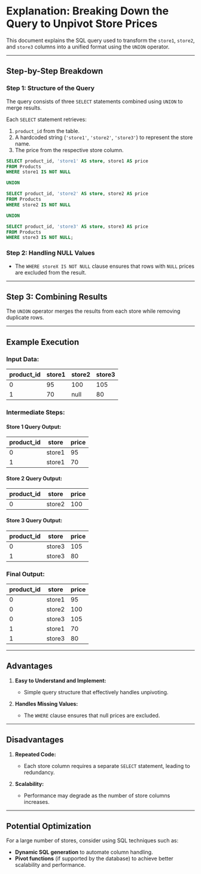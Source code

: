 # Explanation: Breaking Down the Query to Unpivot Store Prices

This document explains the SQL query used to transform the `store1`, `store2`, and `store3` columns into a unified format using the `UNION` operator.

---

## Step-by-Step Breakdown

### **Step 1: Structure of the Query**

The query consists of three `SELECT` statements combined using `UNION` to merge results.

Each `SELECT` statement retrieves:

1. `product_id` from the table.
2. A hardcoded string (`'store1'`, `'store2'`, `'store3'`) to represent the store name.
3. The price from the respective store column.

```sql
SELECT product_id, 'store1' AS store, store1 AS price
FROM Products
WHERE store1 IS NOT NULL

UNION

SELECT product_id, 'store2' AS store, store2 AS price
FROM Products
WHERE store2 IS NOT NULL

UNION

SELECT product_id, 'store3' AS store, store3 AS price
FROM Products
WHERE store3 IS NOT NULL;
```

### **Step 2: Handling NULL Values**

- The `WHERE storeX IS NOT NULL` clause ensures that rows with `NULL` prices are excluded from the result.

---

## Step 3: Combining Results

The `UNION` operator merges the results from each store while removing duplicate rows.

---

## Example Execution

### **Input Data:**

| product_id | store1 | store2 | store3 |
|------------|--------|--------|--------|
| 0          | 95     | 100    | 105    |
| 1          | 70     | null   | 80     |

### **Intermediate Steps:**

#### **Store 1 Query Output:**

| product_id | store  | price |
|------------|--------|-------|
| 0          | store1 | 95    |
| 1          | store1 | 70    |

#### **Store 2 Query Output:**

| product_id | store  | price |
|------------|--------|-------|
| 0          | store2 | 100   |

#### **Store 3 Query Output:**

| product_id | store  | price |
|------------|--------|-------|
| 0          | store3 | 105   |
| 1          | store3 | 80    |

### **Final Output:**

| product_id | store  | price |
|------------|--------|-------|
| 0          | store1 | 95    |
| 0          | store2 | 100   |
| 0          | store3 | 105   |
| 1          | store1 | 70    |
| 1          | store3 | 80    |

---

## Advantages

1. **Easy to Understand and Implement:**
   - Simple query structure that effectively handles unpivoting.

2. **Handles Missing Values:**
   - The `WHERE` clause ensures that null prices are excluded.

---

## Disadvantages

1. **Repeated Code:**
   - Each store column requires a separate `SELECT` statement, leading to redundancy.

2. **Scalability:**
   - Performance may degrade as the number of store columns increases.

---

## Potential Optimization

For a large number of stores, consider using SQL techniques such as:

- **Dynamic SQL generation** to automate column handling.
- **Pivot functions** (if supported by the database) to achieve better scalability and performance.